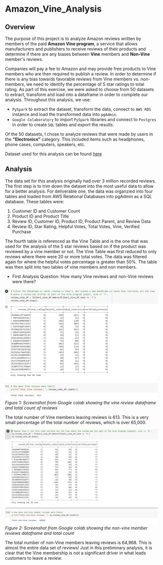 # Amazon_Vine_Analysis

## Overview

The purpose of this project is to analyze Amazon reviews written by members of the paid **Amazon Vine program**, a service that allows manufacturers and publishers to receive reviews of their products and determine if there are any biases between **Vine** members and **Non-Vine** member's reviews. 

Companies will pay a fee to Amazon and may provide free products to Vine members who are then required to publish a review. In order to determine if there is any bias towards favorable reviews from Vine members vs. non-members, we need to identify the percentage of 5 star ratings to total rating. As part of this exercise, we were asked to choose from 50 datasets to extract, transform and load into a dataframe in order to complete our analysis. Throughout this analysis, we use:

* `PySpark` to extract the dataset, transform the data, connect to `AWS RDS` instance and load the transformed data into `pgAdmin`.
* `Google Colaboratory` to import `PySpark` libraries and connect to `Postgres` in order to create `SQL` tables and export the results. 

Of the 50 datasets, I chose to analyze reviews that were made by users in the **"Electronics"** category. This included items such as headphones, phone cases, computers, speakers, etc.

Dataset used for this analysis can be found [here](https://s3.amazonaws.com/amazon-reviews-pds/tsv/amazon_reviews_us_Electronics_v1_00.tsv.gz)

## Analysis

The data set for this analysis originally had over 3 million recorded reviews. The first step is to trim down the dataset into the most useful data to allow for a better analysis. For deliverable one, the data was organzied into four tables and loaded from AWS Relational Databases into pgAdmin as a SQL database. These tables were:

1. Customer ID and Customer Count
2. Product ID and Product Title
3. Review ID, Customer ID, Product ID, Product Parent, and Review Data
4. Review ID, Star Rating, Helpful Votes, Total Votes, Vine, Verified Purchase

The fourth table is referenced as the Vine Table and is the one that was used for the analysis of the 5 star reviews based on if the product was reviewed by a vine member or not. The Vine Table was first reduced to only reviews where there were 20 or more total votes. The data was filtered again for where the helpful votes percentage is greater than 50%. The table was then split into two tables of vine members and non members.

* First Analysis Question: How many Vine reviews and non-Vine reviews were there?

![total_vine_reviews.png](Resources/total_vine_reviews.png)
*Figure 1: Screenshot from Google colab showing the vine review dataframe and total count of reviews*

The total number of Vine members leaving reviews is 613. This is a very small percentage of the total number of reviews, which is over 65,000.

![total_nonvine_reviews.png](Resources/total_nonvine_reviews.png)
*Figure 2: Screenshot from Google colab showing the non-vine member reviews dataframe and total count*

The total number of non-Vine members leaving reviews is 64,968. This is almost the entire data set of reviews! Just in this preliminary analysis, it is clear that the Vine membership is not a significant driver in what leads customers to leave a review.

